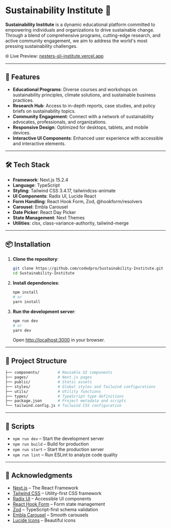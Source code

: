 # Sustainability Institute 🌱

**Sustainability Institute** is a dynamic educational platform committed to empowering individuals and organizations to drive sustainable change. Through a blend of comprehensive programs, cutting-edge research, and active community engagement, we aim to address the world's most pressing sustainability challenges.

🌐 Live Preview: [nesters-sli-institute.vercel.app](https://nesters-sli-institute.vercel.app/)

---

## 🚀 Features

- **Educational Programs**: Diverse courses and workshops on sustainability principles, climate solutions, and sustainable business practices.
- **Research Hub**: Access to in-depth reports, case studies, and policy briefs on sustainability topics.
- **Community Engagement**: Connect with a network of sustainability advocates, professionals, and organizations.
- **Responsive Design**: Optimized for desktops, tablets, and mobile devices.
- **Interactive UI Components**: Enhanced user experience with accessible and interactive elements.

---

## 🛠️ Tech Stack

- **Framework**: Next.js 15.2.4
- **Language**: TypeScript
- **Styling**: Tailwind CSS 3.4.17, tailwindcss-animate
- **UI Components**: Radix UI, Lucide React
- **Form Handling**: React Hook Form, Zod, @hookform/resolvers
- **Carousel**: Embla Carousel
- **Date Picker**: React Day Picker
- **State Management**: Next Themes
- **Utilities**: clsx, class-variance-authority, tailwind-merge

---

## 📦 Installation

1. **Clone the repository**:

   ```bash
   git clone https://github.com/codedpro/Sustainability-Institute.git
   cd Sustainability-Institute
   ```

2. **Install dependencies**:

   ```bash
   npm install
   # or
   yarn install
   ```

3. **Run the development server**:

   ```bash
   npm run dev
   # or
   yarn dev
   ```

   Open [http://localhost:3000](http://localhost:3000) in your browser.

---

## 📁 Project Structure

```bash
├── components/        # Reusable UI components
├── pages/             # Next.js pages
├── public/            # Static assets
├── styles/            # Global styles and Tailwind configurations
├── utils/             # Utility functions
├── types/             # TypeScript type definitions
├── package.json       # Project metadata and scripts
└── tailwind.config.js # Tailwind CSS configuration
```

---

## 🧪 Scripts

- `npm run dev` – Start the development server
- `npm run build` – Build for production
- `npm run start` – Start the production server
- `npm run lint` – Run ESLint to analyze code quality

---

## 🙌 Acknowledgments

- [Next.js](https://nextjs.org/) – The React Framework
- [Tailwind CSS](https://tailwindcss.com/) – Utility-first CSS framework
- [Radix UI](https://www.radix-ui.com/) – Accessible UI components
- [React Hook Form](https://react-hook-form.com/) – Form state management
- [Zod](https://zod.dev/) – TypeScript-first schema validation
- [Embla Carousel](https://www.embla-carousel.com/) – Smooth carousels
- [Lucide Icons](https://lucide.dev/) – Beautiful icons

